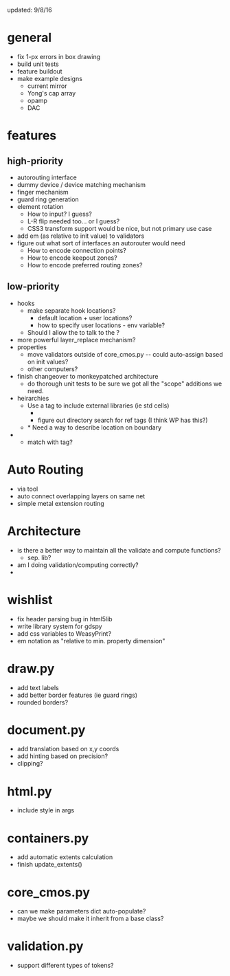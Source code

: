 updated: 9/8/16

general
=======
- fix 1-px errors in box drawing
- build unit tests
- feature buildout
- make example designs
    + current mirror
    + Yong's cap array
    + opamp
    + DAC

features
========

high-priority
-------------
- autorouting interface
- dummy device / device matching mechanism
- finger mechanism
- guard ring generation
- element rotation
    + How to input? <fet rot=90> I guess?
    + L-R flip needed too... <fet flip=lr> or <fet flip=ud> I guess?
    + CSS3 transform support would be nice, but not primary use case
- add em (as relative to init value) to validators
- figure out what sort of interfaces an autorouter would need
    + How to encode connection points?
    + How to encode keepout zones?
    + How to encode preferred routing zones?


low-priority
------------
- hooks
    + make separate hook locations?
        * default location + user locations?
        * how to specify user locations - env variable?
    + Should I allow the <head> to talk to the <body>?
- more powerful layer_replace mechanism?
- properties
    + move validators outside of core_cmos.py -- could auto-assign based on init values?
    + other computers?
- finish changeover to monkeypatched architecture
    + do thorough unit tests to be sure we got all the "scope" additions we need.
- heirarchies
    + Use a tag to include external libraries (ie std cells)
        * <ref src="[path to src]">
        * figure out directory search for ref tags (I think WP has this?)
    + <port layer=M1 name=VIN location=NW??>
        * Need a way to describe location on boundary
- <!--[if TSMCN45]> ... some HTML here ... <![endif]-->
    + match with <tech> tag?


Auto Routing
============
- via tool
- auto connect overlapping layers on same net
- simple metal extension routing



Architecture
============
- is there a better way to maintain all the validate and compute functions?
    + sep. lib?
- am I doing validation/computing correctly?
- 


wishlist
========
- fix header parsing bug in html5lib
- write library system for gdspy
- add css variables to WeasyPrint?
- em notation as "relative to min. property dimension"


draw.py
=======
- add text labels
- add better border features (ie guard rings)
- rounded borders?

document.py
===========
- add translation based on x,y coords
- add hinting based on precision?
- clipping?

html.py
=======
- include style in args

containers.py
=============
- add automatic extents calculation
- finish update_extents()

core_cmos.py
============
- can we make parameters dict auto-populate?
- maybe we should make it inherit from a base class?

validation.py
=============
- support different types of tokens?
